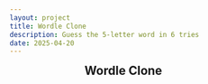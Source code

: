 ```yaml
---
layout: project
title: Wordle Clone
description: Guess the 5‑letter word in 6 tries
date: 2025-04-20
---
```


<div id="game">
  <h2>Wordle Clone</h2>
  <div id="board"></div>
  <div id="message"></div>
  <div id="keys"></div>
</div>

<style>
  *,*::before,*::after{box-sizing:border-box}
  body{font-family:-apple-system,BlinkMacSystemFont,Segoe UI,Roboto,Oxygen,Ubuntu,Helvetica,Arial,sans-serif}
  #game{max-width:320px;margin:0 auto;text-align:center}
  h2{margin:10px 0 20px}

  /* board */
  #board{display:grid;grid-template-rows:repeat(6,1fr);gap:4px;margin-bottom:12px}
  .row{display:grid;grid-template-columns:repeat(5,1fr);gap:4px}
  .tile{width:56px;height:56px;border:2px solid #d3d6da;font:24px/1 monospace;
        display:flex;align-items:center;justify-content:center;text-transform:uppercase}
  .correct{background:#6aaa64;color:#fff;border:none}
  .present{background:#c9b458;color:#fff;border:none}
  .absent {background:#787c7e;color:#fff;border:none}
  .flip{animation:flip .4s ease forwards}

  @keyframes flip{
    0%{transform:rotateX(0)}
    50%{transform:rotateX(90deg)}
    100%{transform:rotateX(0)}
  }

  /* keyboard */
  #keys{display:grid;grid-template-columns:repeat(10,1fr);gap:4px}
  .key{padding:10px 0;border:1px solid #d3d6da;border-radius:4px;cursor:pointer;
       font:14px/1 monospace;text-transform:uppercase;user-select:none}
  .key.wide{grid-column:span 2}
  .key.correct,.key.present,.key.absent{color:#fff;border:none}
  .key.correct{background:#6aaa64}
  .key.present{background:#c9b458}
  .key.absent {background:#787c7e}

  /* message */
  #message{height:22px;font-size:.9rem;color:#333;margin-bottom:6px}
</style>

<script>
let WORDS, TARGET;
const ROWS=6,COLS=5;

fetch('https://raw.githubusercontent.com/nyvyn/wordle-list/main/words')
  .then(r => r.text())
  .then(t => {
    WORDS = t.trim().split(/\s+/);
    TARGET = WORDS[Math.floor(Math.random()*WORDS.length)];
    startGame();
  });

function startGame() {

const board=document.getElementById('board');
const msg  =document.getElementById('message');
const keys =document.getElementById('keys');
const KEY_ROWS=["qwertyuiop","asdfghjkl","⌫zxcvbnm⏎"];

let curRow=0,curCol=0,grid=[],rows=[];

/* build board */
for(let r=0;r<ROWS;r++){
  const row=document.createElement('div');row.className='row';rows.push(row);grid[r]=[];
  for(let c=0;c<COLS;c++){
    const t=document.createElement('div');t.className='tile';row.appendChild(t);grid[r][c]=t;
  }
  board.appendChild(row);
}

/* build keyboard */
KEY_ROWS.forEach(r=>{
  [...r].forEach(ch=>{
    const btn=document.createElement('div');
    btn.className='key'+(ch==='⌫'||ch==='⏎'?' wide':'');
    btn.textContent=ch;
    btn.onclick=()=>handleKey(ch);
    keys.appendChild(btn);
  });
});

document.addEventListener('keydown',e=>handleKey(e.key));

function handleKey(k){
  if(curRow>=ROWS)return;
  const key=k.toLowerCase();

  if(key==='backspace'||key==='⌫'){
    if(curCol>0){curCol--;grid[curRow][curCol].textContent='';}
    return;
  }
  if(key==='enter'||key==='⏎'){
    if(curCol!==COLS){show('5 letters');return;}
    const guess=rows[curRow].innerText.toLowerCase();
    if(!WORDS.includes(guess)){show('not in list');return;}
    evaluate(guess);curRow++;curCol=0;
    if(guess===TARGET){show('You win!');curRow=ROWS;return;}
    if(curRow===ROWS)show(`Answer: ${TARGET.toUpperCase()}`);
    return;
  }
  if(/^[a-z]$/.test(key)&&curCol<COLS){
    grid[curRow][curCol].textContent=key;curCol++;
  }
}

function evaluate(g){
  const freq={};[...TARGET].forEach(ch=>freq[ch]=(freq[ch]||0)+1);
  [...grid[curRow]].forEach((tile,i)=>{
    setTimeout(()=>tile.classList.add('flip'),i*100);
    const ch=g[i];
    if(ch===TARGET[i]){paint(tile,'correct');freq[ch]--;}
  });
  [...grid[curRow]].forEach((tile,i)=>{
    const ch=g[i];
    if(tile.classList.contains('correct')){tintKey(ch,'correct');return;}
    if(freq[ch]>0){paint(tile,'present');freq[ch]--;tintKey(ch,'present');}
    else{paint(tile,'absent');tintKey(ch,'absent');}
  });
}

function paint(t,cls){setTimeout(()=>t.classList.add(cls),300);}
function tintKey(ch,state){
  const btn=[...keys.children].find(b=>b.textContent===ch);
  if(!btn||btn.classList.contains('correct'))return;
  if(state==='correct'||(state==='present'&&!btn.classList.contains('present')))
    btn.className='key '+state;
}
function show(t){msg.textContent=t;setTimeout(()=>msg.textContent='',1500);}
}
</script>
